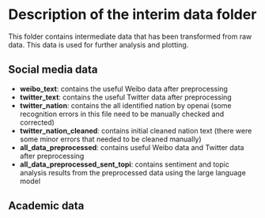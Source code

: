 # Description of the interim data folder
This folder contains intermediate data that has been transformed from raw data. This data is used for further analysis and plotting.
## Social media data
* **weibo_text**: contains the useful Weibo data after preprocessing
* **twitter_text**: contains the useful Twitter data after preprocessing
* **twitter_nation**: contains the all identified nation by openai (some recognition errors in this file need to be manually checked and corrected)
* **twitter_nation_cleaned**: contains initial cleaned nation text (there were some minor errors that needed to be cleaned manually)
* **all_data_preprocessed**: contains useful Weibo data and Twitter data after preprocessing
* **all_data_preprocessed_sent_topi**: contains sentiment and topic analysis results from the preprocessed data using the large language model
## Academic data
